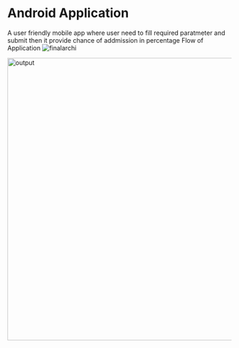 # Android Application
A user friendly mobile app where user need to fill required paratmeter and submit then it provide chance of addmission in percentage 
Flow of Application 
![finalarchi](https://github.com/user-attachments/assets/52fbd3e4-1f1e-41a8-bc70-b6aaa4c24ccd)







<img width="635" alt="output" src="https://github.com/user-attachments/assets/19ae2a5b-ad61-43ef-9d35-b8411ea03f10" />



